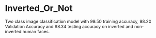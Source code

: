 # Inverted_Or_Not
Two class image classification model with 99.50 training accuracy, 98.20 Validation Accuracy and 98.34 testing accuracy on inverted and non-inverted human faces. 
